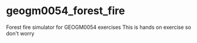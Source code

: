 # geogm0054_forest_fire
Forest fire simulator for GEOGM0054 exercises
This is hands on exercise so don't worry
